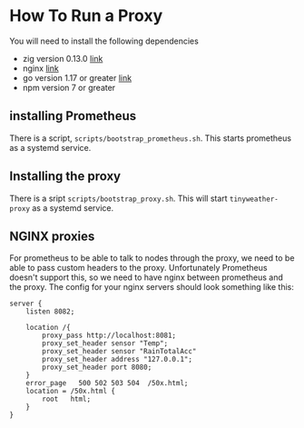 # How To Run a Proxy

You will need to install the following dependencies

- zig version 0.13.0 [link](https://ziglang.org/learn/getting-started/)
- nginx [link](https://nginx.org/)
- go version 1.17 or greater [link](https://go.dev/doc/install)
- npm version 7 or greater

## installing Prometheus

There is a script, `scripts/bootstrap_prometheus.sh`. This starts prometheus as a systemd service.

## Installing the proxy

There is a sript `scripts/bootstrap_proxy.sh`. This will start `tinyweather-proxy` as a systemd service. 

## NGINX proxies

For prometheus to be able to talk to nodes through the proxy, we need to be able to pass custom headers to the proxy. Unfortunately Prometheus doesn't support this, so we need to have nginx between prometheus and the proxy. The config for your nginx servers should look something like this:

```nginx
server {
    listen 8082;

    location /{
        proxy_pass http://localhost:8081;
        proxy_set_header sensor "Temp";
        proxy_set_header sensor "RainTotalAcc"
        proxy_set_header address "127.0.0.1";
        proxy_set_header port 8080;
    }
    error_page   500 502 503 504  /50x.html;
    location = /50x.html {
        root   html;
    }
}
```

